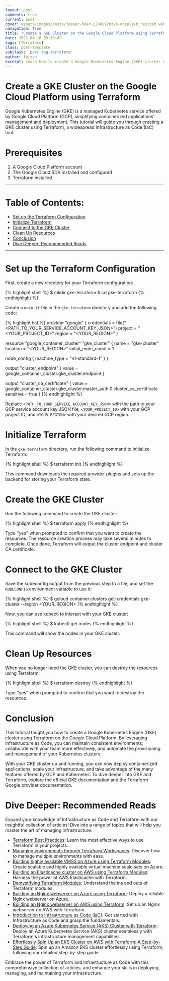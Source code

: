 ```yaml
---
layout: post
comments: true
current: post
cover: assets/images/posts/jasper-boer-LJD6U920zVo-unsplash_resized.webp
navigation: True
title: "Create a GKE Cluster on the Google Cloud Platform using Terraform"
date: 2022-04-16 03:13:02
tags: [Terraform]
class: post-template
subclass: 'post tag-terraform'
author: faizan
excerpt: Learn how to create a Google Kubernetes Engine (GKE) cluster on Google Cloud Platform using Terraform, the popular Infrastructure as Code tool.
---
```


# Create a GKE Cluster on the Google Cloud Platform using Terraform

Google Kubernetes Engine (GKE) is a managed Kubernetes service offered by Google Cloud Platform (GCP), simplifying containerized applications' management and deployment. This tutorial will guide you through creating a GKE cluster using Terraform, a widespread Infrastructure as Code (IaC) tool.

# Prerequisites
1. A Google Cloud Platform account
2. The Google Cloud SDK installed and configured
3. Terraform installed

***
# Table of Contents:

* [Set up the Terraform Configuration](#set-up-the-terraform-configuration)
* [Initialize Terraform](#initialize-terraform)
* [Connect to the GKE Cluster](#connect-to-the-gke-cluster)
* [Clean Up Resources](#clean-up-resources)
* [Conclusion](#conclusion)
* [Dive Deeper: Recommended Reads](#dive-deeper-recommended-reads)

***

# Set up the Terraform Configuration

First, create a new directory for your Terraform configuration:

{% highlight shell %}
$ mkdir gke-terraform
$ cd gke-terraform
{% endhighlight %}

Create a `main.tf` file in the `gke-terraform` directory and add the following code:

{% highlight hcl %}
provider "google" {
  credentials = file("<PATH_TO_YOUR_SERVICE_ACCOUNT_KEY_JSON>")
  project     = "<YOUR_PROJECT_ID>"
  region      = "<YOUR_REGION>"
}

resource "google_container_cluster" "gke_cluster" {
  name               = "gke-cluster"
  location           = "<YOUR_REGION>"
  initial_node_count = 1

  node_config {
    machine_type = "n1-standard-1"
  }
}

output "cluster_endpoint" {
  value = google_container_cluster.gke_cluster.endpoint
}

output "cluster_ca_certificate" {
  value     = google_container_cluster.gke_cluster.master_auth.0.cluster_ca_certificate
  sensitive = true
}
{% endhighlight %}

Replace `<PATH_TO_YOUR_SERVICE_ACCOUNT_KEY_JSON>` with the path to your GCP service account key JSON file, `<YOUR_PROJECT_ID>` with your GCP project ID, and `<YOUR_REGION>` with your desired GCP region.

# Initialize Terraform

In the `gke-terraform` directory, run the following command to initialize Terraform:

{% highlight shell %}
$ terraform init
{% endhighlight %}

This command downloads the required provider plugins and sets up the backend for storing your Terraform state.

# Create the GKE Cluster

Run the following command to create the GKE cluster:

{% highlight shell %}
$ terraform apply
{% endhighlight %}

Type "yes" when prompted to confirm that you want to create the resources. The resource creation process may take several minutes to complete. Once done, Terraform will output the cluster endpoint and cluster CA certificate.

# Connect to the GKE Cluster
Save the kubeconfig output from the previous step to a file, and set the `KUBECONFIG` environment variable to use it:

{% highlight shell %}
$ gcloud container clusters get-credentials gke-cluster --region <YOUR_REGION>
{% endhighlight %}

Now, you can use kubectl to interact with your GKE cluster:

{% highlight shell %}
$ kubectl get nodes
{% endhighlight %}

This command will show the nodes in your GKE cluster.

# Clean Up Resources
When you no longer need the GKE cluster, you can destroy the resources using Terraform:

{% highlight shell %}
$ terraform destroy
{% endhighlight %}

Type "yes" when prompted to confirm that you want to destroy the resources.

# Conclusion
This tutorial taught you how to create a Google Kubernetes Engine (GKE) cluster using Terraform on the Google Cloud Platform. By leveraging Infrastructure as Code, you can maintain consistent environments, collaborate with your team more effectively, and automate the provisioning and management of your Kubernetes clusters.

With your GKE cluster up and running, you can now deploy containerized applications, scale your infrastructure, and take advantage of the many features offered by GCP and Kubernetes. To dive deeper into GKE and Terraform, explore the official GKE documentation and the Terraform Google provider documentation.

# Dive Deeper: Recommended Reads

Expand your knowledge of Infrastructure as Code and Terraform with our insightful collection of articles! Dive into a range of topics that will help you master the art of managing infrastructure:

* [Terraform Best Practices](/terraform-best-practices): Learn the most effective ways to use Terraform in your projects.
* [Managing environments through Terraform Workspaces](/managing-environments-through-terraform-workspaces): Discover how to manage multiple environments with ease.
* [Building highly available VMSS on Azure using Terraform Modules](/building-highly-available-vmss-on-azure-using-terraform-modules): Create scalable and highly available virtual machine scale sets on Azure.
* [Building an Elasticache cluster on AWS using Terraform Modules](/building-an-elasticache-cluster-on-aws-using-terraform-modules): Harness the power of AWS Elasticache with Terraform.
* [Demystifying Terraform Modules](/demystifying-terraform-modules): Understand the ins and outs of Terraform modules.
* [Building an Nginx webserver on Azure using Terraform](/building-an-nginx-webserver-on-azure-using-terraform): Deploy a reliable Nginx webserver on Azure.
* [Building an Nginx webserver on AWS using Terraform](/building-an-nginx-webserver-on-aws-using-terraform): Set up an Nginx webserver on AWS with Terraform.
* [Introduction to Infrastructure as Code (IaC)](/introduction-to-infrastructure-as-code): Get started with Infrastructure as Code and grasp the fundamentals.
* [Deploying an Azure Kubernetes Service (AKS) Cluster with Terraform](/deploying-an-azure-kubernetes-service-aks-cluster-with-terraform): Deploy an Azure Kubernetes Service (AKS) cluster seamlessly with Terraform's infrastructure management capabilities.
* [Effortlessly Spin Up an EKS Cluster on AWS with Terraform: A Step-by-Step Guide](/effortlessly-spin-up-an-eks-cluster-on-aws-with-terraform): Spin up an Amazon EKS cluster effortlessly using Terraform, following our detailed step-by-step guide.

Embrace the power of Terraform and Infrastructure as Code with this comprehensive collection of articles, and enhance your skills in deploying, managing, and maintaining your infrastructure.